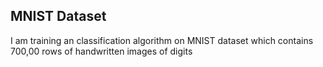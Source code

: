 ## MNIST Dataset
I am training an classification algorithm on MNIST dataset which contains 700,00 rows of handwritten images of digits 